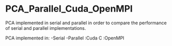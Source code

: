 # PCA_Parallel_Cuda_OpenMPI

PCA implemented in serial and parallel in order to compare the performance of serial and parallel implementations.

PCA implemented in:
  -Serial
  -Parallel
    :Cuda C
    :OpenMPI
